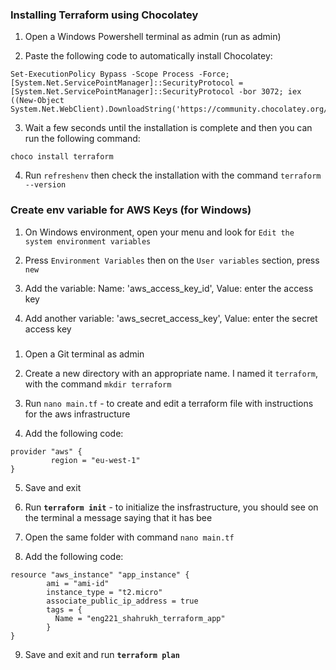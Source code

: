 ### Installing Terraform using Chocolatey

1. Open a Windows Powershell terminal as admin (run as admin)

2. Paste the following code to automatically install Chocolatey:
````
Set-ExecutionPolicy Bypass -Scope Process -Force; [System.Net.ServicePointManager]::SecurityProtocol = [System.Net.ServicePointManager]::SecurityProtocol -bor 3072; iex ((New-Object System.Net.WebClient).DownloadString('https://community.chocolatey.org/install.ps1'))
````

3. Wait a few seconds until the installation is complete and then you can run the following command:
````
choco install terraform
````

4. Run `refreshenv` then check the installation with the command `terraform --version`

### Create env variable for AWS Keys (for Windows)

1. On Windows environment, open your menu and look for `Edit the system environment variables`

2. Press `Environment Variables` then on the `User variables` section, press `new`

3. Add the variable: Name: 'aws_access_key_id', Value: enter the access key

4. Add another variable: 'aws_secret_access_key', Value: enter the secret access key

###

1. Open a Git terminal as admin

2. Create a new directory with an appropriate name. I named it `terraform`, with the command `mkdir terraform`

3. Run `nano main.tf` - to create and edit a terraform file with instructions for the aws infrastructure

4. Add the following code:
````
provider "aws" {
         region = "eu-west-1"
}
````

5. Save and exit

6. Run **`terraform init`** - to initialize the insfrastructure, you should see on the terminal a message saying that it has bee

7. Open the same folder with command `nano main.tf`

8. Add the following code:
````
resource "aws_instance" "app_instance" {
        ami = "ami-id"
        instance_type = "t2.micro"
        associate_public_ip_address = true
        tags = {
          Name = "eng221_shahrukh_terraform_app"
        }
}
````

9. Save and exit and run **`terraform plan`**
